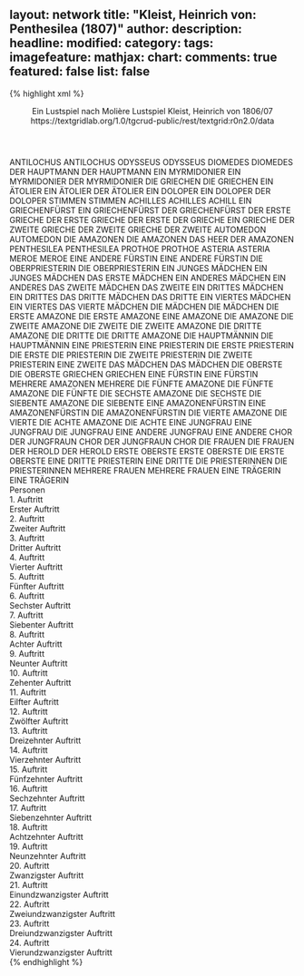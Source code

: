 layout: network
title: "Kleist, Heinrich von: Penthesilea (1807)"
author:
description:
headline:
modified:
category:
tags:
imagefeature:
mathjax:
chart:
comments: true
featured: false
list: false
---
{% highlight xml %}
<?xml-model href="https://raw.githubusercontent.com/DLiNa/project/master/rules/lina.rnc"?><?xml-model href="https://raw.githubusercontent.com/DLiNa/project/master/rules/lina.sch"?>
<play xmlns="http://lina.digital">
  <header>
    <title>Penthesilea</title>
    <subtitle>Ein Lustspiel nach Molière</subtitle>
    <genretitle>Lustspiel</genretitle>
    <author>Kleist, Heinrich von</author>
    <date type="print" when="1808"/>
    <date type="premiere" when="1876"/>
    <date type="written" when="1807">1806/07</date>
    <source>https://textgridlab.org/1.0/tgcrud-public/rest/textgrid:r0n2.0/data</source>
  </header>
  <personae>
    <character>
      <name>ANTILOCHUS</name>
      <alias xml:id="antilochus">
        <name>ANTILOCHUS</name>
      </alias>
    </character>
    <character>
      <name>ODYSSEUS</name>
      <alias xml:id="odysseus">
        <name>ODYSSEUS</name>
      </alias>
    </character>
    <character>
      <name>DIOMEDES</name>
      <alias xml:id="diomedes">
        <name>DIOMEDES</name>
      </alias>
    </character>
    <character>
      <name>DER HAUPTMANN</name>
      <alias xml:id="der_hauptmann">
        <name>DER HAUPTMANN</name>
      </alias>
    </character>
    <character>
      <name>EIN MYRMIDONIER</name>
      <alias xml:id="ein_myrmidonier">
        <name>EIN MYRMIDONIER</name>
      </alias>
      <alias xml:id="der_myrmidonier">
        <name>DER MYRMIDONIER</name>
      </alias>
    </character>
    <character>
      <name>DIE GRIECHEN</name>
      <alias xml:id="die_griechen">
        <name>DIE GRIECHEN</name>
      </alias>
    </character>
    <character>
      <name>EIN ÄTOLIER</name>
      <alias xml:id="ein_ätolier">
        <name>EIN ÄTOLIER</name>
      </alias>
      <alias xml:id="der_ätolier">
        <name>DER ÄTOLIER</name>
      </alias>
    </character>
    <character>
      <name>EIN DOLOPER</name>
      <alias xml:id="ein_doloper">
        <name>EIN DOLOPER</name>
      </alias>
      <alias xml:id="der_doloper">
        <name>DER DOLOPER</name>
      </alias>
    </character>
    <character>
      <name>STIMMEN</name>
      <alias xml:id="stimmen">
        <name>STIMMEN</name>
      </alias>
    </character>
    <character>
      <name>ACHILLES</name>
      <alias xml:id="achilles">
        <name>ACHILLES</name>
      </alias>
      <alias xml:id="achill">
        <name>ACHILL</name>
      </alias>
    </character>
    <character>
      <name>EIN GRIECHENFÜRST</name>
      <alias xml:id="ein_griechenfürst">
        <name>EIN GRIECHENFÜRST</name>
      </alias>
      <alias xml:id="der_griechenfürst">
        <name>DER GRIECHENFÜRST</name>
      </alias>
    </character>
    <character>
      <name>DER ERSTE GRIECHE</name>
      <alias xml:id="der_erste_grieche">
        <name>DER ERSTE GRIECHE</name>
      </alias>
      <alias xml:id="der_erste">
        <name>DER ERSTE</name>
      </alias>
      <alias xml:id="der_grieche">
        <name>DER GRIECHE</name>
      </alias>
      <alias xml:id="ein_grieche">
        <name>EIN GRIECHE</name>
      </alias>
    </character>
    <character>
      <name>DER ZWEITE GRIECHE</name>
      <alias xml:id="der_zweite_grieche">
        <name>DER ZWEITE GRIECHE</name>
      </alias>
      <alias xml:id="der_zweite">
        <name>DER ZWEITE</name>
      </alias>
    </character>
    <character>
      <name>AUTOMEDON</name>
      <alias xml:id="automedon">
        <name>AUTOMEDON</name>
      </alias>
    </character>
    <character>
      <name>DIE AMAZONEN</name>
      <alias xml:id="die_amazonen">
        <name>DIE AMAZONEN</name>
      </alias>
      <alias xml:id="das_heer_der_amazonen">
        <name>DAS HEER DER AMAZONEN</name>
      </alias>
    </character>
    <character>
      <name>PENTHESILEA</name>
      <alias xml:id="penthesilea">
        <name>PENTHESILEA</name>
      </alias>
    </character>
    <character>
      <name>PROTHOE</name>
      <alias xml:id="prothoe">
        <name>PROTHOE</name>
      </alias>
    </character>
    <character>
      <name>ASTERIA</name>
      <alias xml:id="asteria">
        <name>ASTERIA</name>
      </alias>
    </character>
    <character>
      <name>MEROE</name>
      <alias xml:id="meroe">
        <name>MEROE</name>
      </alias>
    </character>
    <character>
      <name>EINE ANDERE FÜRSTIN</name>
      <alias xml:id="eine_andere_fürstin">
        <name>EINE ANDERE FÜRSTIN</name>
      </alias>
    </character>
    <character>
      <name>DIE OBERPRIESTERIN</name>
      <alias xml:id="die_oberpriesterin">
        <name>DIE OBERPRIESTERIN</name>
      </alias>
    </character>
    <character>
      <name>EIN JUNGES MÄDCHEN</name>
      <alias xml:id="ein_junges_mädchen">
        <name>EIN JUNGES MÄDCHEN</name>
      </alias>
      <alias xml:id="das_erste_mädchen">
        <name>DAS ERSTE MÄDCHEN</name>
      </alias>
    </character>
    <character>
      <name>EIN ANDERES MÄDCHEN</name>
      <alias xml:id="ein_anderes">
        <name>EIN ANDERES</name>
      </alias>
      <alias xml:id="das_zweite_mädchen">
        <name>DAS ZWEITE MÄDCHEN</name>
      </alias>
      <alias xml:id="das_zweite">
        <name>DAS ZWEITE</name>
      </alias>
    </character>
    <character>
      <name>EIN DRITTES MÄDCHEN</name>
      <alias xml:id="ein_drittes">
        <name>EIN DRITTES</name>
      </alias>
      <alias xml:id="das_dritte_mädchen">
        <name>DAS DRITTE MÄDCHEN</name>
      </alias>
      <alias xml:id="das_dritte">
        <name>DAS DRITTE</name>
      </alias>
    </character>
    <character>
      <name>EIN VIERTES MÄDCHEN</name>
      <alias xml:id="ein_viertes">
        <name>EIN VIERTES</name>
      </alias>
      <alias xml:id="das_vierte_mädchen">
        <name>DAS VIERTE MÄDCHEN</name>
      </alias>
    </character>
    <character>
      <name>DIE MÄDCHEN</name>
      <alias xml:id="die_mädchen">
        <name>DIE MÄDCHEN</name>
      </alias>
    </character>
    <character>
      <name>DIE ERSTE AMAZONE</name>
      <alias xml:id="die_erste_amazone">
        <name>DIE ERSTE AMAZONE</name>
      </alias>
      <alias xml:id="eine_amazone">
        <name>EINE AMAZONE</name>
      </alias>
      <alias xml:id="die_amazone">
        <name>DIE AMAZONE</name>
      </alias>
    </character>
    <character>
      <name>DIE ZWEITE AMAZONE</name>
      <alias xml:id="die_zweite">
        <name>DIE ZWEITE</name>
      </alias>
      <alias xml:id="die_zweite_amazone">
        <name>DIE ZWEITE AMAZONE</name>
      </alias>
    </character>
    <character>
      <name>DIE DRITTE AMAZONE</name>
      <alias xml:id="die_dritte">
        <name>DIE DRITTE</name>
      </alias>
      <alias xml:id="die_dritte_amazone">
        <name>DIE DRITTE AMAZONE</name>
      </alias>
    </character>
    <character>
      <name>DIE HAUPTMÄNNIN</name>
      <alias xml:id="die_hauptmännin">
        <name>DIE HAUPTMÄNNIN</name>
      </alias>
    </character>
    <character>
      <name>EINE PRIESTERIN</name>
      <alias xml:id="eine_priesterin">
        <name>EINE PRIESTERIN</name>
      </alias>
      <alias xml:id="die_erste_priesterin">
        <name>DIE ERSTE PRIESTERIN</name>
      </alias>
      <alias xml:id="die_erste">
        <name>DIE ERSTE</name>
      </alias>
      <alias xml:id="die_priesterin">
        <name>DIE PRIESTERIN</name>
      </alias>
    </character>
    <character>
      <name>DIE ZWEITE PRIESTERIN</name>
      <alias xml:id="die_zweite_priesterin">
        <name>DIE ZWEITE PRIESTERIN</name>
      </alias>
      <alias xml:id="eine_zweite">
        <name>EINE ZWEITE</name>
      </alias>
    </character>
    <character>
      <name>DAS MÄDCHEN</name>
      <alias xml:id="das_mädchen">
        <name>DAS MÄDCHEN</name>
      </alias>
    </character>
    <character>
      <name>DIE OBERSTE</name>
      <alias xml:id="die_oberste">
        <name>DIE OBERSTE</name>
      </alias>
    </character>
    <character>
      <name>GRIECHEN</name>
      <alias xml:id="griechen">
        <name>GRIECHEN</name>
      </alias>
    </character>
    <character>
      <name>EINE FÜRSTIN</name>
      <alias xml:id="eine_fürstin">
        <name>EINE FÜRSTIN</name>
      </alias>
    </character>
    <character>
      <name>MEHRERE AMAZONEN</name>
      <alias xml:id="mehrere">
        <name>MEHRERE</name>
      </alias>
    </character>
    <character>
      <name>DIE FÜNFTE AMAZONE</name>
      <alias xml:id="die_fünfte_amazone">
        <name>DIE FÜNFTE AMAZONE</name>
      </alias>
      <alias xml:id="die_fünfte">
        <name>DIE FÜNFTE</name>
      </alias>
    </character>
    <character>
      <name>DIE SECHSTE AMAZONE</name>
      <alias xml:id="die_sechste">
        <name>DIE SECHSTE</name>
      </alias>
    </character>
    <character>
      <name>DIE SIEBENTE AMAZONE</name>
      <alias xml:id="die_siebente">
        <name>DIE SIEBENTE</name>
      </alias>
    </character>
    <character>
      <name>EINE AMAZONENFÜRSTIN</name>
      <alias xml:id="eine_amazonenfürstin">
        <name>EINE AMAZONENFÜRSTIN</name>
      </alias>
      <alias xml:id="die_amazonenfürstin">
        <name>DIE AMAZONENFÜRSTIN</name>
      </alias>
    </character>
    <character>
      <name>DIE VIERTE AMAZONE</name>
      <alias xml:id="die_vierte">
        <name>DIE VIERTE</name>
      </alias>
    </character>
    <character>
      <name>DIE ACHTE AMAZONE</name>
      <alias xml:id="die_achte">
        <name>DIE ACHTE</name>
      </alias>
    </character>
    <character>
      <name>EINE JUNGFRAU</name>
      <alias xml:id="eine_jungfrau">
        <name>EINE JUNGFRAU</name>
      </alias>
      <alias xml:id="die_jungfrau">
        <name>DIE JUNGFRAU</name>
      </alias>
    </character>
    <character>
      <name>EINE ANDERE JUNGFRAU</name>
      <alias xml:id="eine_andere">
        <name>EINE ANDERE</name>
      </alias>
    </character>
    <character>
      <name>CHOR DER JUNGFRAUN</name>
      <alias xml:id="chor_der_jungfraun">
        <name>CHOR DER JUNGFRAUN</name>
      </alias>
      <alias xml:id="chor">
        <name>CHOR</name>
      </alias>
    </character>
    <character>
      <name>DIE FRAUEN</name>
      <alias xml:id="die_frauen">
        <name>DIE FRAUEN</name>
      </alias>
    </character>
    <character>
      <name>DER HEROLD</name>
      <alias xml:id="der_herold">
        <name>DER HEROLD</name>
      </alias>
    </character>
    <character>
      <name>ERSTE OBERSTE</name>
      <alias xml:id="erste_oberste">
        <name>ERSTE OBERSTE</name>
      </alias>
      <alias xml:id="die_erste_oberste">
        <name>DIE ERSTE OBERSTE</name>
      </alias>
    </character>
    <character>
      <name>EINE DRITTE PRIESTERIN</name>
      <alias xml:id="eine_dritte">
        <name>EINE DRITTE</name>
      </alias>
    </character>
    <character>
      <name>DIE PRIESTERINNEN</name>
      <alias xml:id="die_priesterinnen">
        <name>DIE PRIESTERINNEN</name>
      </alias>
    </character>
    <character>
      <name>MEHRERE FRAUEN</name>
      <alias xml:id="mehrere_frauen">
        <name>MEHRERE FRAUEN</name>
      </alias>
    </character>
    <character>
      <name>EINE TRÄGERIN</name>
      <alias xml:id="eine_trägerin">
        <name>EINE TRÄGERIN</name>
      </alias>
    </character>
  </personae>
  <text>
    <div>
      <head>Personen</head>
    </div>
    <div>
      <head>1. Auftritt</head>
      <div>
        <head>Erster Auftritt</head>
        <sp who="#antilochus">
          <amount n="11" unit="speech_acts"/>
          <amount n="182" unit="words"/>
          <amount n="29" unit="lines"/>
          <amount n="1029" unit="chars"/>
        </sp>
        <sp who="#odysseus">
          <amount n="9" unit="speech_acts"/>
          <amount n="1116" unit="words"/>
          <amount n="156" unit="lines"/>
          <amount n="6194" unit="chars"/>
        </sp>
        <sp who="#diomedes">
          <amount n="5" unit="speech_acts"/>
          <amount n="461" unit="words"/>
          <amount n="63" unit="lines"/>
          <amount n="2553" unit="chars"/>
        </sp>
      </div>
    </div>
    <div>
      <head>2. Auftritt</head>
      <div>
        <head>Zweiter Auftritt</head>
        <sp who="#odysseus">
          <amount n="5" unit="speech_acts"/>
          <amount n="41" unit="words"/>
          <amount n="8" unit="lines"/>
          <amount n="211" unit="chars"/>
        </sp>
        <sp who="#diomedes">
          <amount n="5" unit="speech_acts"/>
          <amount n="16" unit="words"/>
          <amount n="5" unit="lines"/>
          <amount n="85" unit="chars"/>
        </sp>
        <sp who="#der_hauptmann">
          <amount n="7" unit="speech_acts"/>
          <amount n="792" unit="words"/>
          <amount n="109" unit="lines"/>
          <amount n="4416" unit="chars"/>
        </sp>
        <sp who="#antilochus">
          <amount n="6" unit="speech_acts"/>
          <amount n="27" unit="words"/>
          <amount n="6" unit="lines"/>
          <amount n="151" unit="chars"/>
        </sp>
      </div>
    </div>
    <div>
      <head>3. Auftritt</head>
      <div>
        <head>Dritter Auftritt</head>
        <sp who="#ein_myrmidonier">
          <amount n="1" unit="speech_acts"/>
          <amount n="54" unit="words"/>
          <amount n="7" unit="lines"/>
          <amount n="299" unit="chars"/>
        </sp>
        <sp who="#der_hauptmann">
          <amount n="16" unit="speech_acts"/>
          <amount n="85" unit="words"/>
          <amount n="20" unit="lines"/>
          <amount n="405" unit="chars"/>
        </sp>
        <sp who="#der_myrmidonier">
          <amount n="19" unit="speech_acts"/>
          <amount n="366" unit="words"/>
          <amount n="58" unit="lines"/>
          <amount n="2002" unit="chars"/>
        </sp>
        <sp who="#die_griechen #der_erste_grieche #der_zweite_grieche">
          <amount n="2" unit="speech_acts"/>
          <amount n="30" unit="words"/>
          <amount n="6" unit="lines"/>
          <amount n="168" unit="chars"/>
        </sp>
        <sp who="#ein_ätolier">
          <amount n="1" unit="speech_acts"/>
          <amount n="4" unit="words"/>
          <amount n="1" unit="lines"/>
          <amount n="17" unit="chars"/>
        </sp>
        <sp who="#der_ätolier">
          <amount n="10" unit="speech_acts"/>
          <amount n="162" unit="words"/>
          <amount n="24" unit="lines"/>
          <amount n="853" unit="chars"/>
        </sp>
        <sp who="#ein_doloper">
          <amount n="1" unit="speech_acts"/>
          <amount n="2" unit="words"/>
          <amount n="1" unit="lines"/>
          <amount n="9" unit="chars"/>
        </sp>
        <sp who="#der_doloper">
          <amount n="15" unit="speech_acts"/>
          <amount n="295" unit="words"/>
          <amount n="47" unit="lines"/>
          <amount n="1598" unit="chars"/>
        </sp>
        <sp who="#stimmen">
          <amount n="2" unit="speech_acts"/>
          <amount n="16" unit="words"/>
          <amount n="4" unit="lines"/>
          <amount n="84" unit="chars"/>
        </sp>
      </div>
    </div>
    <div>
      <head>4. Auftritt</head>
      <div>
        <head>Vierter Auftritt</head>
        <sp who="#odysseus">
          <amount n="6" unit="speech_acts"/>
          <amount n="336" unit="words"/>
          <amount n="49" unit="lines"/>
          <amount n="1894" unit="chars"/>
        </sp>
        <sp who="#achilles">
          <amount n="11" unit="speech_acts"/>
          <amount n="327" unit="words"/>
          <amount n="45" unit="lines"/>
          <amount n="1736" unit="chars"/>
        </sp>
        <sp who="#antilochus">
          <amount n="5" unit="speech_acts"/>
          <amount n="70" unit="words"/>
          <amount n="14" unit="lines"/>
          <amount n="431" unit="chars"/>
        </sp>
        <sp who="#ein_griechenfürst">
          <amount n="2" unit="speech_acts"/>
          <amount n="3" unit="words"/>
          <amount n="2" unit="lines"/>
          <amount n="21" unit="chars"/>
        </sp>
        <sp who="#der_erste_grieche">
          <amount n="2" unit="speech_acts"/>
          <amount n="5" unit="words"/>
          <amount n="2" unit="lines"/>
          <amount n="29" unit="chars"/>
        </sp>
        <sp who="#der_zweite_grieche">
          <amount n="1" unit="speech_acts"/>
          <amount n="2" unit="words"/>
          <amount n="1" unit="lines"/>
          <amount n="8" unit="chars"/>
        </sp>
        <sp who="#der_erste">
          <amount n="2" unit="speech_acts"/>
          <amount n="9" unit="words"/>
          <amount n="2" unit="lines"/>
          <amount n="48" unit="chars"/>
        </sp>
        <sp who="#der_zweite">
          <amount n="2" unit="speech_acts"/>
          <amount n="12" unit="words"/>
          <amount n="2" unit="lines"/>
          <amount n="72" unit="chars"/>
        </sp>
        <sp who="#diomedes">
          <amount n="5" unit="speech_acts"/>
          <amount n="242" unit="words"/>
          <amount n="36" unit="lines"/>
          <amount n="1331" unit="chars"/>
        </sp>
        <sp who="#automedon">
          <amount n="2" unit="speech_acts"/>
          <amount n="8" unit="words"/>
          <amount n="2" unit="lines"/>
          <amount n="40" unit="chars"/>
        </sp>
        <sp who="#der_hauptmann">
          <amount n="1" unit="speech_acts"/>
          <amount n="9" unit="words"/>
          <amount n="1" unit="lines"/>
          <amount n="48" unit="chars"/>
        </sp>
        <sp who="#der_grieche">
          <amount n="2" unit="speech_acts"/>
          <amount n="18" unit="words"/>
          <amount n="3" unit="lines"/>
          <amount n="107" unit="chars"/>
        </sp>
        <sp who="#der_griechenfürst">
          <amount n="1" unit="speech_acts"/>
          <amount n="21" unit="words"/>
          <amount n="3" unit="lines"/>
          <amount n="125" unit="chars"/>
        </sp>
        <sp who="#ein_grieche">
          <amount n="1" unit="speech_acts"/>
          <amount n="5" unit="words"/>
          <amount n="1" unit="lines"/>
          <amount n="34" unit="chars"/>
        </sp>
      </div>
    </div>
    <div>
      <head>5. Auftritt</head>
      <div>
        <head>Fünfter Auftritt</head>
        <sp who="#die_amazonen #die_erste_amazone #die_zweite #die_dritte #die_vierte #die_fünfte #die_sechste #die_siebente #die_achte">
          <amount n="1" unit="speech_acts"/>
          <amount n="11" unit="words"/>
          <amount n="2" unit="lines"/>
          <amount n="73" unit="chars"/>
        </sp>
        <sp who="#penthesilea">
          <amount n="18" unit="speech_acts"/>
          <amount n="1144" unit="words"/>
          <amount n="160" unit="lines"/>
          <amount n="6276" unit="chars"/>
        </sp>
        <sp who="#prothoe">
          <amount n="13" unit="speech_acts"/>
          <amount n="481" unit="words"/>
          <amount n="69" unit="lines"/>
          <amount n="2630" unit="chars"/>
        </sp>
        <sp who="#asteria">
          <amount n="3" unit="speech_acts"/>
          <amount n="244" unit="words"/>
          <amount n="36" unit="lines"/>
          <amount n="1412" unit="chars"/>
        </sp>
        <sp who="#meroe">
          <amount n="1" unit="speech_acts"/>
          <amount n="3" unit="words"/>
          <amount n="1" unit="lines"/>
          <amount n="12" unit="chars"/>
        </sp>
        <sp who="#eine_andere_fürstin">
          <amount n="1" unit="speech_acts"/>
          <amount n="5" unit="words"/>
          <amount n="1" unit="lines"/>
          <amount n="27" unit="chars"/>
        </sp>
        <sp who="#eine_amazone">
          <amount n="1" unit="speech_acts"/>
          <amount n="5" unit="words"/>
          <amount n="1" unit="lines"/>
          <amount n="34" unit="chars"/>
        </sp>
      </div>
    </div>
    <div>
      <head>6. Auftritt</head>
      <div>
        <head>Sechster Auftritt</head>
        <sp who="#die_oberpriesterin">
          <amount n="7" unit="speech_acts"/>
          <amount n="267" unit="words"/>
          <amount n="33" unit="lines"/>
          <amount n="1403" unit="chars"/>
        </sp>
        <sp who="#ein_junges_mädchen">
          <amount n="1" unit="speech_acts"/>
          <amount n="8" unit="words"/>
          <amount n="1" unit="lines"/>
          <amount n="46" unit="chars"/>
        </sp>
        <sp who="#ein_anderes">
          <amount n="1" unit="speech_acts"/>
          <amount n="5" unit="words"/>
          <amount n="1" unit="lines"/>
          <amount n="27" unit="chars"/>
        </sp>
        <sp who="#ein_drittes">
          <amount n="1" unit="speech_acts"/>
          <amount n="3" unit="words"/>
          <amount n="1" unit="lines"/>
          <amount n="15" unit="chars"/>
        </sp>
        <sp who="#ein_viertes">
          <amount n="1" unit="speech_acts"/>
          <amount n="8" unit="words"/>
          <amount n="1" unit="lines"/>
          <amount n="39" unit="chars"/>
        </sp>
        <sp who="#das_erste_mädchen">
          <amount n="4" unit="speech_acts"/>
          <amount n="110" unit="words"/>
          <amount n="14" unit="lines"/>
          <amount n="611" unit="chars"/>
        </sp>
        <sp who="#das_zweite_mädchen">
          <amount n="1" unit="speech_acts"/>
          <amount n="76" unit="words"/>
          <amount n="10" unit="lines"/>
          <amount n="430" unit="chars"/>
        </sp>
        <sp who="#das_dritte_mädchen">
          <amount n="1" unit="speech_acts"/>
          <amount n="88" unit="words"/>
          <amount n="11" unit="lines"/>
          <amount n="460" unit="chars"/>
        </sp>
        <sp who="#das_vierte_mädchen">
          <amount n="1" unit="speech_acts"/>
          <amount n="47" unit="words"/>
          <amount n="6" unit="lines"/>
          <amount n="239" unit="chars"/>
        </sp>
        <sp who="#die_mädchen">
          <amount n="1" unit="speech_acts"/>
          <amount n="9" unit="words"/>
          <amount n="1" unit="lines"/>
          <amount n="41" unit="chars"/>
        </sp>
        <sp who="#das_dritte">
          <amount n="2" unit="speech_acts"/>
          <amount n="17" unit="words"/>
          <amount n="3" unit="lines"/>
          <amount n="101" unit="chars"/>
        </sp>
        <sp who="#die_erste_amazone">
          <amount n="5" unit="speech_acts"/>
          <amount n="106" unit="words"/>
          <amount n="14" unit="lines"/>
          <amount n="572" unit="chars"/>
        </sp>
        <sp who="#die_zweite">
          <amount n="2" unit="speech_acts"/>
          <amount n="26" unit="words"/>
          <amount n="4" unit="lines"/>
          <amount n="142" unit="chars"/>
        </sp>
        <sp who="#die_dritte">
          <amount n="2" unit="speech_acts"/>
          <amount n="27" unit="words"/>
          <amount n="4" unit="lines"/>
          <amount n="152" unit="chars"/>
        </sp>
        <sp who="#die_erste_amazone #die_zweite #die_dritte">
          <amount n="1" unit="speech_acts"/>
          <amount n="6" unit="words"/>
          <amount n="1" unit="lines"/>
          <amount n="37" unit="chars"/>
        </sp>
        <sp who="#ein_grieche">
          <amount n="1" unit="speech_acts"/>
          <amount n="2" unit="words"/>
          <amount n="1" unit="lines"/>
          <amount n="11" unit="chars"/>
        </sp>
        <sp who="#der_grieche">
          <amount n="3" unit="speech_acts"/>
          <amount n="39" unit="words"/>
          <amount n="5" unit="lines"/>
          <amount n="208" unit="chars"/>
        </sp>
      </div>
    </div>
    <div>
      <head>7. Auftritt</head>
      <div>
        <head>Siebenter Auftritt</head>
        <sp who="#die_hauptmännin">
          <amount n="9" unit="speech_acts"/>
          <amount n="216" unit="words"/>
          <amount n="32" unit="lines"/>
          <amount n="1203" unit="chars"/>
        </sp>
        <sp who="#die_oberpriesterin">
          <amount n="14" unit="speech_acts"/>
          <amount n="329" unit="words"/>
          <amount n="47" unit="lines"/>
          <amount n="1752" unit="chars"/>
        </sp>
        <sp who="#eine_priesterin">
          <amount n="1" unit="speech_acts"/>
          <amount n="7" unit="words"/>
          <amount n="1" unit="lines"/>
          <amount n="35" unit="chars"/>
        </sp>
        <sp who="#die_mädchen">
          <amount n="2" unit="speech_acts"/>
          <amount n="5" unit="words"/>
          <amount n="2" unit="lines"/>
          <amount n="20" unit="chars"/>
        </sp>
        <sp who="#die_erste_priesterin">
          <amount n="6" unit="speech_acts"/>
          <amount n="35" unit="words"/>
          <amount n="6" unit="lines"/>
          <amount n="193" unit="chars"/>
        </sp>
        <sp who="#das_erste_mädchen">
          <amount n="6" unit="speech_acts"/>
          <amount n="158" unit="words"/>
          <amount n="23" unit="lines"/>
          <amount n="901" unit="chars"/>
        </sp>
        <sp who="#die_zweite_priesterin">
          <amount n="2" unit="speech_acts"/>
          <amount n="10" unit="words"/>
          <amount n="2" unit="lines"/>
          <amount n="53" unit="chars"/>
        </sp>
        <sp who="#die_erste">
          <amount n="1" unit="speech_acts"/>
          <amount n="5" unit="words"/>
          <amount n="1" unit="lines"/>
          <amount n="20" unit="chars"/>
        </sp>
        <sp who="#das_mädchen">
          <amount n="1" unit="speech_acts"/>
          <amount n="72" unit="words"/>
          <amount n="10" unit="lines"/>
          <amount n="407" unit="chars"/>
        </sp>
        <sp who="#die_amazone">
          <amount n="3" unit="speech_acts"/>
          <amount n="126" unit="words"/>
          <amount n="16" unit="lines"/>
          <amount n="664" unit="chars"/>
        </sp>
      </div>
    </div>
    <div>
      <head>8. Auftritt</head>
      <div>
        <head>Achter Auftritt</head>
        <sp who="#die_oberste">
          <amount n="5" unit="speech_acts"/>
          <amount n="350" unit="words"/>
          <amount n="49" unit="lines"/>
          <amount n="1951" unit="chars"/>
        </sp>
        <sp who="#die_oberpriesterin">
          <amount n="6" unit="speech_acts"/>
          <amount n="35" unit="words"/>
          <amount n="6" unit="lines"/>
          <amount n="173" unit="chars"/>
        </sp>
        <sp who="#die_erste_priesterin">
          <amount n="3" unit="speech_acts"/>
          <amount n="25" unit="words"/>
          <amount n="4" unit="lines"/>
          <amount n="134" unit="chars"/>
        </sp>
        <sp who="#die_zweite">
          <amount n="1" unit="speech_acts"/>
          <amount n="7" unit="words"/>
          <amount n="1" unit="lines"/>
          <amount n="44" unit="chars"/>
        </sp>
      </div>
    </div>
    <div>
      <head>9. Auftritt</head>
      <div>
        <head>Neunter Auftritt</head>
        <sp who="#penthesilea">
          <amount n="36" unit="speech_acts"/>
          <amount n="817" unit="words"/>
          <amount n="115" unit="lines"/>
          <amount n="4257" unit="chars"/>
        </sp>
        <sp who="#prothoe">
          <amount n="42" unit="speech_acts"/>
          <amount n="760" unit="words"/>
          <amount n="114" unit="lines"/>
          <amount n="4007" unit="chars"/>
        </sp>
        <sp who="#meroe">
          <amount n="16" unit="speech_acts"/>
          <amount n="85" unit="words"/>
          <amount n="17" unit="lines"/>
          <amount n="413" unit="chars"/>
        </sp>
        <sp who="#die_oberpriesterin">
          <amount n="13" unit="speech_acts"/>
          <amount n="87" unit="words"/>
          <amount n="18" unit="lines"/>
          <amount n="461" unit="chars"/>
        </sp>
        <sp who="#das_erste_mädchen">
          <amount n="2" unit="speech_acts"/>
          <amount n="14" unit="words"/>
          <amount n="3" unit="lines"/>
          <amount n="76" unit="chars"/>
        </sp>
        <sp who="#das_zweite">
          <amount n="1" unit="speech_acts"/>
          <amount n="15" unit="words"/>
          <amount n="2" unit="lines"/>
          <amount n="73" unit="chars"/>
        </sp>
        <sp who="#die_erste_priesterin">
          <amount n="1" unit="speech_acts"/>
          <amount n="3" unit="words"/>
          <amount n="1" unit="lines"/>
          <amount n="17" unit="chars"/>
        </sp>
        <sp who="#die_zweite">
          <amount n="1" unit="speech_acts"/>
          <amount n="8" unit="words"/>
          <amount n="2" unit="lines"/>
          <amount n="47" unit="chars"/>
        </sp>
        <sp who="#eine_priesterin">
          <amount n="1" unit="speech_acts"/>
          <amount n="17" unit="words"/>
          <amount n="2" unit="lines"/>
          <amount n="85" unit="chars"/>
        </sp>
        <sp who="#griechen">
          <amount n="1" unit="speech_acts"/>
          <amount n="15" unit="words"/>
          <amount n="2" unit="lines"/>
          <amount n="80" unit="chars"/>
        </sp>
        <sp who="#die_priesterin">
          <amount n="2" unit="speech_acts"/>
          <amount n="25" unit="words"/>
          <amount n="4" unit="lines"/>
          <amount n="143" unit="chars"/>
        </sp>
        <sp who="#eine_amazone">
          <amount n="1" unit="speech_acts"/>
          <amount n="14" unit="words"/>
          <amount n="2" unit="lines"/>
          <amount n="70" unit="chars"/>
        </sp>
      </div>
    </div>
    <div>
      <head>10. Auftritt</head>
      <div>
        <head>Zehenter Auftritt</head>
        <sp who="#die_erste_amazone">
          <amount n="1" unit="speech_acts"/>
          <amount n="3" unit="words"/>
          <amount n="1" unit="lines"/>
          <amount n="18" unit="chars"/>
        </sp>
        <sp who="#die_zweite">
          <amount n="2" unit="speech_acts"/>
          <amount n="11" unit="words"/>
          <amount n="2" unit="lines"/>
          <amount n="50" unit="chars"/>
        </sp>
        <sp who="#die_dritte">
          <amount n="1" unit="speech_acts"/>
          <amount n="16" unit="words"/>
          <amount n="2" unit="lines"/>
          <amount n="96" unit="chars"/>
        </sp>
        <sp who="#prothoe">
          <amount n="2" unit="speech_acts"/>
          <amount n="17" unit="words"/>
          <amount n="3" unit="lines"/>
          <amount n="85" unit="chars"/>
        </sp>
        <sp who="#meroe">
          <amount n="2" unit="speech_acts"/>
          <amount n="9" unit="words"/>
          <amount n="2" unit="lines"/>
          <amount n="55" unit="chars"/>
        </sp>
        <sp who="#eine_fürstin">
          <amount n="1" unit="speech_acts"/>
          <amount n="1" unit="words"/>
          <amount n="1" unit="lines"/>
          <amount n="5" unit="chars"/>
        </sp>
        <sp who="#die_dritte_amazone">
          <amount n="1" unit="speech_acts"/>
          <amount n="5" unit="words"/>
          <amount n="1" unit="lines"/>
          <amount n="26" unit="chars"/>
        </sp>
        <sp who="#die_erste">
          <amount n="1" unit="speech_acts"/>
          <amount n="20" unit="words"/>
          <amount n="3" unit="lines"/>
          <amount n="108" unit="chars"/>
        </sp>
      </div>
    </div>
    <div>
      <head>11. Auftritt</head>
      <div>
        <head>Eilfter Auftritt</head>
        <sp who="#achilles">
          <amount n="4" unit="speech_acts"/>
          <amount n="141" unit="words"/>
          <amount n="21" unit="lines"/>
          <amount n="793" unit="chars"/>
        </sp>
        <sp who="#die_erste_amazone">
          <amount n="4" unit="speech_acts"/>
          <amount n="13" unit="words"/>
          <amount n="4" unit="lines"/>
          <amount n="84" unit="chars"/>
        </sp>
        <sp who="#die_zweite">
          <amount n="4" unit="speech_acts"/>
          <amount n="19" unit="words"/>
          <amount n="4" unit="lines"/>
          <amount n="92" unit="chars"/>
        </sp>
        <sp who="#die_dritte">
          <amount n="4" unit="speech_acts"/>
          <amount n="29" unit="words"/>
          <amount n="6" unit="lines"/>
          <amount n="162" unit="chars"/>
        </sp>
        <sp who="#die_erste">
          <amount n="4" unit="speech_acts"/>
          <amount n="39" unit="words"/>
          <amount n="6" unit="lines"/>
          <amount n="198" unit="chars"/>
        </sp>
        <sp who="#mehrere">
          <amount n="1" unit="speech_acts"/>
          <amount n="2" unit="words"/>
          <amount n="1" unit="lines"/>
          <amount n="16" unit="chars"/>
        </sp>
        <sp who="#die_fünfte_amazone">
          <amount n="1" unit="speech_acts"/>
          <amount n="4" unit="words"/>
          <amount n="1" unit="lines"/>
          <amount n="17" unit="chars"/>
        </sp>
        <sp who="#die_sechste">
          <amount n="1" unit="speech_acts"/>
          <amount n="2" unit="words"/>
          <amount n="1" unit="lines"/>
          <amount n="8" unit="chars"/>
        </sp>
        <sp who="#die_siebente">
          <amount n="1" unit="speech_acts"/>
          <amount n="1" unit="words"/>
          <amount n="1" unit="lines"/>
          <amount n="8" unit="chars"/>
        </sp>
        <sp who="#meroe">
          <amount n="2" unit="speech_acts"/>
          <amount n="12" unit="words"/>
          <amount n="3" unit="lines"/>
          <amount n="74" unit="chars"/>
        </sp>
        <sp who="#die_zweite_amazone">
          <amount n="1" unit="speech_acts"/>
          <amount n="4" unit="words"/>
          <amount n="1" unit="lines"/>
          <amount n="25" unit="chars"/>
        </sp>
        <sp who="#prothoe">
          <amount n="1" unit="speech_acts"/>
          <amount n="3" unit="words"/>
          <amount n="1" unit="lines"/>
          <amount n="17" unit="chars"/>
        </sp>
        <sp who="#die_dritte_amazone">
          <amount n="1" unit="speech_acts"/>
          <amount n="5" unit="words"/>
          <amount n="1" unit="lines"/>
          <amount n="37" unit="chars"/>
        </sp>
        <sp who="#eine_amazonenfürstin">
          <amount n="1" unit="speech_acts"/>
          <amount n="7" unit="words"/>
          <amount n="1" unit="lines"/>
          <amount n="42" unit="chars"/>
        </sp>
        <sp who="#die_fünfte">
          <amount n="1" unit="speech_acts"/>
          <amount n="2" unit="words"/>
          <amount n="1" unit="lines"/>
          <amount n="11" unit="chars"/>
        </sp>
        <sp who="#die_vierte">
          <amount n="1" unit="speech_acts"/>
          <amount n="6" unit="words"/>
          <amount n="1" unit="lines"/>
          <amount n="29" unit="chars"/>
        </sp>
        <sp who="#die_achte">
          <amount n="1" unit="speech_acts"/>
          <amount n="4" unit="words"/>
          <amount n="1" unit="lines"/>
          <amount n="21" unit="chars"/>
        </sp>
        <sp who="#die_amazonenfürstin">
          <amount n="2" unit="speech_acts"/>
          <amount n="8" unit="words"/>
          <amount n="2" unit="lines"/>
          <amount n="57" unit="chars"/>
        </sp>
      </div>
    </div>
    <div>
      <head>12. Auftritt</head>
      <div>
        <head>Zwölfter Auftritt</head>
        <sp who="#diomedes">
          <amount n="6" unit="speech_acts"/>
          <amount n="39" unit="words"/>
          <amount n="8" unit="lines"/>
          <amount n="214" unit="chars"/>
        </sp>
        <sp who="#prothoe">
          <amount n="4" unit="speech_acts"/>
          <amount n="49" unit="words"/>
          <amount n="8" unit="lines"/>
          <amount n="257" unit="chars"/>
        </sp>
        <sp who="#die_amazonen #die_erste_amazone #die_zweite #die_dritte #die_vierte #die_fünfte #die_sechste #die_siebente #die_achte">
          <amount n="1" unit="speech_acts"/>
          <amount n="15" unit="words"/>
          <amount n="3" unit="lines"/>
          <amount n="95" unit="chars"/>
        </sp>
        <sp who="#meroe">
          <amount n="1" unit="speech_acts"/>
          <amount n="12" unit="words"/>
          <amount n="2" unit="lines"/>
          <amount n="63" unit="chars"/>
        </sp>
        <sp who="#achilles">
          <amount n="5" unit="speech_acts"/>
          <amount n="87" unit="words"/>
          <amount n="12" unit="lines"/>
          <amount n="432" unit="chars"/>
        </sp>
        <sp who="#ein_grieche">
          <amount n="1" unit="speech_acts"/>
          <amount n="1" unit="words"/>
          <amount n="1" unit="lines"/>
          <amount n="5" unit="chars"/>
        </sp>
        <sp who="#ein_ätolier">
          <amount n="1" unit="speech_acts"/>
          <amount n="1" unit="words"/>
          <amount n="1" unit="lines"/>
          <amount n="4" unit="chars"/>
        </sp>
        <sp who="#odysseus">
          <amount n="2" unit="speech_acts"/>
          <amount n="27" unit="words"/>
          <amount n="4" unit="lines"/>
          <amount n="139" unit="chars"/>
        </sp>
        <sp who="#achill">
          <amount n="1" unit="speech_acts"/>
          <amount n="6" unit="words"/>
          <amount n="1" unit="lines"/>
          <amount n="34" unit="chars"/>
        </sp>
      </div>
    </div>
    <div>
      <head>13. Auftritt</head>
      <div>
        <head>Dreizehnter Auftritt</head>
        <sp who="#achilles">
          <amount n="14" unit="speech_acts"/>
          <amount n="101" unit="words"/>
          <amount n="18" unit="lines"/>
          <amount n="494" unit="chars"/>
        </sp>
        <sp who="#prothoe">
          <amount n="14" unit="speech_acts"/>
          <amount n="413" unit="words"/>
          <amount n="58" unit="lines"/>
          <amount n="2185" unit="chars"/>
        </sp>
      </div>
    </div>
    <div>
      <head>14. Auftritt</head>
      <div>
        <head>Vierzehnter Auftritt</head>
        <sp who="#prothoe">
          <amount n="22" unit="speech_acts"/>
          <amount n="482" unit="words"/>
          <amount n="68" unit="lines"/>
          <amount n="2557" unit="chars"/>
        </sp>
        <sp who="#penthesilea">
          <amount n="23" unit="speech_acts"/>
          <amount n="996" unit="words"/>
          <amount n="142" unit="lines"/>
          <amount n="5355" unit="chars"/>
        </sp>
        <sp who="#achilles">
          <amount n="3" unit="speech_acts"/>
          <amount n="42" unit="words"/>
          <amount n="7" unit="lines"/>
          <amount n="221" unit="chars"/>
        </sp>
        <sp who="#eine_jungfrau">
          <amount n="2" unit="speech_acts"/>
          <amount n="20" unit="words"/>
          <amount n="4" unit="lines"/>
          <amount n="99" unit="chars"/>
        </sp>
        <sp who="#eine_andere">
          <amount n="1" unit="speech_acts"/>
          <amount n="2" unit="words"/>
          <amount n="1" unit="lines"/>
          <amount n="16" unit="chars"/>
        </sp>
        <sp who="#die_jungfrau">
          <amount n="1" unit="speech_acts"/>
          <amount n="9" unit="words"/>
          <amount n="1" unit="lines"/>
          <amount n="43" unit="chars"/>
        </sp>
        <sp who="#chor_der_jungfraun #eine_jungfrau #eine_andere">
          <amount n="1" unit="speech_acts"/>
          <amount n="26" unit="words"/>
          <amount n="5" unit="lines"/>
          <amount n="165" unit="chars"/>
        </sp>
        <sp who="#chor #eine_jungfrau #eine_andere">
          <amount n="1" unit="speech_acts"/>
          <amount n="3" unit="words"/>
          <amount n="1" unit="lines"/>
          <amount n="20" unit="chars"/>
        </sp>
        <sp who="#die_amazone">
          <amount n="1" unit="speech_acts"/>
          <amount n="8" unit="words"/>
          <amount n="2" unit="lines"/>
          <amount n="59" unit="chars"/>
        </sp>
      </div>
    </div>
    <div>
      <head>15. Auftritt</head>
      <div>
        <head>Fünfzehnter Auftritt</head>
        <sp who="#penthesilea">
          <amount n="61" unit="speech_acts"/>
          <amount n="2955" unit="words"/>
          <amount n="423" unit="lines"/>
          <amount n="16276" unit="chars"/>
        </sp>
        <sp who="#achilles">
          <amount n="48" unit="speech_acts"/>
          <amount n="756" unit="words"/>
          <amount n="118" unit="lines"/>
          <amount n="4097" unit="chars"/>
        </sp>
        <sp who="#prothoe">
          <amount n="14" unit="speech_acts"/>
          <amount n="154" unit="words"/>
          <amount n="24" unit="lines"/>
          <amount n="788" unit="chars"/>
        </sp>
        <sp who="#die_frauen">
          <amount n="1" unit="speech_acts"/>
          <amount n="4" unit="words"/>
          <amount n="1" unit="lines"/>
          <amount n="15" unit="chars"/>
        </sp>
      </div>
    </div>
    <div>
      <head>16. Auftritt</head>
      <div>
        <head>Sechzehnter Auftritt</head>
        <sp who="#achilles">
          <amount n="5" unit="speech_acts"/>
          <amount n="36" unit="words"/>
          <amount n="7" unit="lines"/>
          <amount n="194" unit="chars"/>
        </sp>
        <sp who="#der_hauptmann">
          <amount n="2" unit="speech_acts"/>
          <amount n="37" unit="words"/>
          <amount n="7" unit="lines"/>
          <amount n="231" unit="chars"/>
        </sp>
        <sp who="#penthesilea">
          <amount n="2" unit="speech_acts"/>
          <amount n="15" unit="words"/>
          <amount n="2" unit="lines"/>
          <amount n="90" unit="chars"/>
        </sp>
        <sp who="#ein_grieche">
          <amount n="1" unit="speech_acts"/>
          <amount n="1" unit="words"/>
          <amount n="1" unit="lines"/>
          <amount n="6" unit="chars"/>
        </sp>
        <sp who="#der_grieche">
          <amount n="1" unit="speech_acts"/>
          <amount n="2" unit="words"/>
          <amount n="1" unit="lines"/>
          <amount n="12" unit="chars"/>
        </sp>
        <sp who="#prothoe">
          <amount n="1" unit="speech_acts"/>
          <amount n="4" unit="words"/>
          <amount n="1" unit="lines"/>
          <amount n="16" unit="chars"/>
        </sp>
      </div>
    </div>
    <div>
      <head>17. Auftritt</head>
      <div>
        <head>Siebenzehnter Auftritt</head>
        <sp who="#diomedes">
          <amount n="1" unit="speech_acts"/>
          <amount n="23" unit="words"/>
          <amount n="4" unit="lines"/>
          <amount n="133" unit="chars"/>
        </sp>
        <sp who="#odysseus">
          <amount n="1" unit="speech_acts"/>
          <amount n="7" unit="words"/>
          <amount n="1" unit="lines"/>
          <amount n="41" unit="chars"/>
        </sp>
        <sp who="#achilles">
          <amount n="4" unit="speech_acts"/>
          <amount n="32" unit="words"/>
          <amount n="6" unit="lines"/>
          <amount n="173" unit="chars"/>
        </sp>
        <sp who="#der_grieche">
          <amount n="1" unit="speech_acts"/>
          <amount n="4" unit="words"/>
          <amount n="1" unit="lines"/>
          <amount n="20" unit="chars"/>
        </sp>
        <sp who="#penthesilea">
          <amount n="2" unit="speech_acts"/>
          <amount n="73" unit="words"/>
          <amount n="11" unit="lines"/>
          <amount n="403" unit="chars"/>
        </sp>
      </div>
    </div>
    <div>
      <head>18. Auftritt</head>
      <div>
        <head>Achtzehnter Auftritt</head>
        <sp who="#meroe">
          <amount n="1" unit="speech_acts"/>
          <amount n="4" unit="words"/>
          <amount n="1" unit="lines"/>
          <amount n="21" unit="chars"/>
        </sp>
        <sp who="#achilles">
          <amount n="2" unit="speech_acts"/>
          <amount n="10" unit="words"/>
          <amount n="2" unit="lines"/>
          <amount n="51" unit="chars"/>
        </sp>
        <sp who="#die_amazonen #die_erste_amazone #die_zweite #die_dritte #die_vierte #die_fünfte #die_sechste #die_siebente #die_achte">
          <amount n="2" unit="speech_acts"/>
          <amount n="4" unit="words"/>
          <amount n="1" unit="lines"/>
          <amount n="20" unit="chars"/>
        </sp>
        <sp who="#penthesilea">
          <amount n="1" unit="speech_acts"/>
          <amount n="6" unit="words"/>
          <amount n="1" unit="lines"/>
          <amount n="34" unit="chars"/>
        </sp>
        <sp who="#odysseus">
          <amount n="1" unit="speech_acts"/>
          <amount n="12" unit="words"/>
          <amount n="2" unit="lines"/>
          <amount n="64" unit="chars"/>
        </sp>
      </div>
    </div>
    <div>
      <head>19. Auftritt</head>
      <div>
        <head>Neunzehnter Auftritt</head>
        <sp who="#die_amazonen #die_erste_amazone #die_zweite #die_dritte #die_vierte #die_fünfte #die_sechste #die_siebente #die_achte">
          <amount n="2" unit="speech_acts"/>
          <amount n="13" unit="words"/>
          <amount n="2" unit="lines"/>
          <amount n="71" unit="chars"/>
        </sp>
        <sp who="#penthesilea">
          <amount n="8" unit="speech_acts"/>
          <amount n="118" unit="words"/>
          <amount n="20" unit="lines"/>
          <amount n="683" unit="chars"/>
        </sp>
        <sp who="#meroe">
          <amount n="1" unit="speech_acts"/>
          <amount n="13" unit="words"/>
          <amount n="2" unit="lines"/>
          <amount n="67" unit="chars"/>
        </sp>
        <sp who="#asteria">
          <amount n="1" unit="speech_acts"/>
          <amount n="11" unit="words"/>
          <amount n="2" unit="lines"/>
          <amount n="62" unit="chars"/>
        </sp>
        <sp who="#die_oberpriesterin">
          <amount n="1" unit="speech_acts"/>
          <amount n="231" unit="words"/>
          <amount n="30" unit="lines"/>
          <amount n="1241" unit="chars"/>
        </sp>
        <sp who="#prothoe">
          <amount n="6" unit="speech_acts"/>
          <amount n="39" unit="words"/>
          <amount n="7" unit="lines"/>
          <amount n="210" unit="chars"/>
        </sp>
      </div>
    </div>
    <div>
      <head>20. Auftritt</head>
      <div>
        <head>Zwanzigster Auftritt</head>
        <sp who="#meroe">
          <amount n="4" unit="speech_acts"/>
          <amount n="18" unit="words"/>
          <amount n="4" unit="lines"/>
          <amount n="104" unit="chars"/>
        </sp>
        <sp who="#asteria">
          <amount n="2" unit="speech_acts"/>
          <amount n="9" unit="words"/>
          <amount n="2" unit="lines"/>
          <amount n="45" unit="chars"/>
        </sp>
        <sp who="#penthesilea">
          <amount n="19" unit="speech_acts"/>
          <amount n="424" unit="words"/>
          <amount n="63" unit="lines"/>
          <amount n="2414" unit="chars"/>
        </sp>
        <sp who="#prothoe">
          <amount n="12" unit="speech_acts"/>
          <amount n="84" unit="words"/>
          <amount n="15" unit="lines"/>
          <amount n="442" unit="chars"/>
        </sp>
        <sp who="#der_herold">
          <amount n="2" unit="speech_acts"/>
          <amount n="110" unit="words"/>
          <amount n="16" unit="lines"/>
          <amount n="609" unit="chars"/>
        </sp>
        <sp who="#die_oberpriesterin">
          <amount n="3" unit="speech_acts"/>
          <amount n="32" unit="words"/>
          <amount n="4" unit="lines"/>
          <amount n="152" unit="chars"/>
        </sp>
        <sp who="#erste_oberste">
          <amount n="2" unit="speech_acts"/>
          <amount n="7" unit="words"/>
          <amount n="2" unit="lines"/>
          <amount n="35" unit="chars"/>
        </sp>
        <sp who="#die_zweite">
          <amount n="3" unit="speech_acts"/>
          <amount n="12" unit="words"/>
          <amount n="3" unit="lines"/>
          <amount n="58" unit="chars"/>
        </sp>
        <sp who="#die_dritte">
          <amount n="1" unit="speech_acts"/>
          <amount n="3" unit="words"/>
          <amount n="1" unit="lines"/>
          <amount n="14" unit="chars"/>
        </sp>
        <sp who="#die_erste_oberste">
          <amount n="2" unit="speech_acts"/>
          <amount n="9" unit="words"/>
          <amount n="2" unit="lines"/>
          <amount n="47" unit="chars"/>
        </sp>
        <sp who="#eine_priesterin">
          <amount n="1" unit="speech_acts"/>
          <amount n="2" unit="words"/>
          <amount n="1" unit="lines"/>
          <amount n="12" unit="chars"/>
        </sp>
        <sp who="#eine_zweite">
          <amount n="1" unit="speech_acts"/>
          <amount n="2" unit="words"/>
          <amount n="1" unit="lines"/>
          <amount n="11" unit="chars"/>
        </sp>
        <sp who="#eine_dritte">
          <amount n="1" unit="speech_acts"/>
          <amount n="5" unit="words"/>
          <amount n="1" unit="lines"/>
          <amount n="25" unit="chars"/>
        </sp>
        <sp who="#die_erste_priesterin">
          <amount n="1" unit="speech_acts"/>
          <amount n="3" unit="words"/>
          <amount n="1" unit="lines"/>
          <amount n="15" unit="chars"/>
        </sp>
      </div>
    </div>
    <div>
      <head>21. Auftritt</head>
      <div>
        <head>Einundzwanzigster Auftritt</head>
        <sp who="#achilles">
          <amount n="18" unit="speech_acts"/>
          <amount n="446" unit="words"/>
          <amount n="64" unit="lines"/>
          <amount n="2343" unit="chars"/>
        </sp>
        <sp who="#diomedes">
          <amount n="14" unit="speech_acts"/>
          <amount n="124" unit="words"/>
          <amount n="22" unit="lines"/>
          <amount n="657" unit="chars"/>
        </sp>
        <sp who="#odysseus">
          <amount n="16" unit="speech_acts"/>
          <amount n="183" unit="words"/>
          <amount n="31" unit="lines"/>
          <amount n="978" unit="chars"/>
        </sp>
        <sp who="#der_herold">
          <amount n="4" unit="speech_acts"/>
          <amount n="57" unit="words"/>
          <amount n="9" unit="lines"/>
          <amount n="324" unit="chars"/>
        </sp>
      </div>
    </div>
    <div>
      <head>22. Auftritt</head>
      <div>
        <head>Zweiundzwanzigster Auftritt</head>
        <sp who="#die_oberpriesterin">
          <amount n="11" unit="speech_acts"/>
          <amount n="243" unit="words"/>
          <amount n="33" unit="lines"/>
          <amount n="1312" unit="chars"/>
        </sp>
        <sp who="#die_erste_priesterin">
          <amount n="3" unit="speech_acts"/>
          <amount n="18" unit="words"/>
          <amount n="4" unit="lines"/>
          <amount n="110" unit="chars"/>
        </sp>
        <sp who="#eine_amazone">
          <amount n="2" unit="speech_acts"/>
          <amount n="22" unit="words"/>
          <amount n="3" unit="lines"/>
          <amount n="104" unit="chars"/>
        </sp>
        <sp who="#die_amazonen #die_erste_amazone #die_zweite #die_dritte #die_vierte #die_fünfte #die_sechste #die_siebente #die_achte">
          <amount n="2" unit="speech_acts"/>
          <amount n="13" unit="words"/>
          <amount n="2" unit="lines"/>
          <amount n="80" unit="chars"/>
        </sp>
        <sp who="#die_zweite">
          <amount n="1" unit="speech_acts"/>
          <amount n="4" unit="words"/>
          <amount n="1" unit="lines"/>
          <amount n="29" unit="chars"/>
        </sp>
        <sp who="#das_heer_der_amazonen #die_erste_amazone #die_zweite #die_dritte #die_vierte #die_fünfte #die_sechste #die_siebente #die_achte">
          <amount n="1" unit="speech_acts"/>
          <amount n="20" unit="words"/>
          <amount n="3" unit="lines"/>
          <amount n="121" unit="chars"/>
        </sp>
        <sp who="#die_erste_priesterin #die_amazonen #die_erste_amazone #die_zweite #die_dritte #die_vierte #die_fünfte #die_sechste #die_siebente #die_achte">
          <amount n="1" unit="speech_acts"/>
          <amount n="4" unit="words"/>
          <amount n="1" unit="lines"/>
          <amount n="26" unit="chars"/>
        </sp>
        <sp who="#die_zweite_priesterin">
          <amount n="1" unit="speech_acts"/>
          <amount n="11" unit="words"/>
          <amount n="2" unit="lines"/>
          <amount n="51" unit="chars"/>
        </sp>
        <sp who="#die_priesterinnen #die_erste_priesterin #die_zweite #eine_dritte">
          <amount n="1" unit="speech_acts"/>
          <amount n="5" unit="words"/>
          <amount n="1" unit="lines"/>
          <amount n="28" unit="chars"/>
        </sp>
        <sp who="#die_amazone">
          <amount n="2" unit="speech_acts"/>
          <amount n="39" unit="words"/>
          <amount n="6" unit="lines"/>
          <amount n="228" unit="chars"/>
        </sp>
        <sp who="#die_oberpriesterin #die_erste_priesterin #die_zweite #eine_dritte #die_amazonen #die_erste_amazone #die_zweite #die_dritte #die_vierte #die_fünfte #die_sechste #die_siebente #die_achte #die_priesterinnen">
          <amount n="1" unit="speech_acts"/>
          <amount n="2" unit="words"/>
          <amount n="1" unit="lines"/>
          <amount n="13" unit="chars"/>
        </sp>
      </div>
    </div>
    <div>
      <head>23. Auftritt</head>
      <div>
        <head>Dreiundzwanzigster Auftritt</head>
        <sp who="#meroe">
          <amount n="3" unit="speech_acts"/>
          <amount n="665" unit="words"/>
          <amount n="85" unit="lines"/>
          <amount n="3569" unit="chars"/>
        </sp>
        <sp who="#die_oberpriesterin">
          <amount n="2" unit="speech_acts"/>
          <amount n="20" unit="words"/>
          <amount n="3" unit="lines"/>
          <amount n="112" unit="chars"/>
        </sp>
        <sp who="#die_erste_priesterin">
          <amount n="2" unit="speech_acts"/>
          <amount n="120" unit="words"/>
          <amount n="16" unit="lines"/>
          <amount n="638" unit="chars"/>
        </sp>
      </div>
    </div>
    <div>
      <head>24. Auftritt</head>
      <div>
        <head>Vierundzwanzigster Auftritt</head>
        <sp who="#die_erste_amazone">
          <amount n="8" unit="speech_acts"/>
          <amount n="91" unit="words"/>
          <amount n="13" unit="lines"/>
          <amount n="496" unit="chars"/>
        </sp>
        <sp who="#die_zweite_priesterin">
          <amount n="1" unit="speech_acts"/>
          <amount n="5" unit="words"/>
          <amount n="1" unit="lines"/>
          <amount n="15" unit="chars"/>
        </sp>
        <sp who="#die_erste_priesterin">
          <amount n="8" unit="speech_acts"/>
          <amount n="98" unit="words"/>
          <amount n="16" unit="lines"/>
          <amount n="527" unit="chars"/>
        </sp>
        <sp who="#prothoe">
          <amount n="53" unit="speech_acts"/>
          <amount n="673" unit="words"/>
          <amount n="107" unit="lines"/>
          <amount n="3518" unit="chars"/>
        </sp>
        <sp who="#die_oberpriesterin">
          <amount n="33" unit="speech_acts"/>
          <amount n="458" unit="words"/>
          <amount n="73" unit="lines"/>
          <amount n="2423" unit="chars"/>
        </sp>
        <sp who="#die_zweite">
          <amount n="13" unit="speech_acts"/>
          <amount n="93" unit="words"/>
          <amount n="17" unit="lines"/>
          <amount n="459" unit="chars"/>
        </sp>
        <sp who="#die_dritte">
          <amount n="9" unit="speech_acts"/>
          <amount n="67" unit="words"/>
          <amount n="12" unit="lines"/>
          <amount n="323" unit="chars"/>
        </sp>
        <sp who="#die_erste">
          <amount n="5" unit="speech_acts"/>
          <amount n="42" unit="words"/>
          <amount n="6" unit="lines"/>
          <amount n="203" unit="chars"/>
        </sp>
        <sp who="#die_vierte">
          <amount n="2" unit="speech_acts"/>
          <amount n="12" unit="words"/>
          <amount n="2" unit="lines"/>
          <amount n="56" unit="chars"/>
        </sp>
        <sp who="#die_zweite_amazone">
          <amount n="2" unit="speech_acts"/>
          <amount n="27" unit="words"/>
          <amount n="3" unit="lines"/>
          <amount n="145" unit="chars"/>
        </sp>
        <sp who="#mehrere_frauen">
          <amount n="1" unit="speech_acts"/>
          <amount n="41" unit="words"/>
          <amount n="6" unit="lines"/>
          <amount n="224" unit="chars"/>
        </sp>
        <sp who="#penthesilea">
          <amount n="52" unit="speech_acts"/>
          <amount n="1038" unit="words"/>
          <amount n="145" unit="lines"/>
          <amount n="5221" unit="chars"/>
        </sp>
        <sp who="#meroe">
          <amount n="17" unit="speech_acts"/>
          <amount n="114" unit="words"/>
          <amount n="21" unit="lines"/>
          <amount n="606" unit="chars"/>
        </sp>
        <sp who="#eine_trägerin">
          <amount n="1" unit="speech_acts"/>
          <amount n="3" unit="words"/>
          <amount n="1" unit="lines"/>
          <amount n="15" unit="chars"/>
        </sp>
      </div>
    </div>
  </text>
</play>
{% endhighlight %}